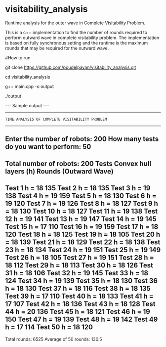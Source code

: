 # visitability_analysis
Runtime analysis for the outer wave in Complete Visitability Problem.


This is a c++ implementation to find the number of rounds required to perform outward wave in complete visitability problem.
The implementation is based on fully synchronous setting and the runtime is the maximum rounds that may be required for the outward wave.


#How to run


git clone https://github.com/poudelpavan/visitability_analysis.git

cd visitability_analysis

g++ main.cpp -o output

./output

--- Sample output --- 

----------------------------------------------------------------------
	TIME ANALYSIS OF COMPLETE VISITABILITY PROBLEM 
----------------------------------------------------------------------
Enter the number of robots: 200
How many tests do you want to perform: 50
----------------------------------------------------------------------
Total number of robots: 200
Tests      Convex hull layers (h)   Rounds (Outward Wave)
----------------------------------------------------------------------
Test 1          h = 18               135
Test 2          h = 18               135
Test 3          h = 19               138
Test 4          h = 19               159
Test 5          h = 18               130
Test 6          h = 19               120
Test 7          h = 19               126
Test 8          h = 18               127
Test 9          h = 18               130
Test 10         h = 18               127
Test 11         h = 19               138
Test 12         h = 19               141
Test 13         h = 19               147
Test 14         h = 19               145
Test 15         h = 17               110
Test 16         h = 19               159
Test 17         h = 18               120
Test 18         h = 18               125
Test 19         h = 18               105
Test 20         h = 18               139
Test 21         h = 18               129
Test 22         h = 18               138
Test 23         h = 18               134
Test 24         h = 19               151
Test 25         h = 19               149
Test 26         h = 18               105
Test 27         h = 19               151
Test 28         h = 18               112
Test 29         h = 18               113
Test 30         h = 18               126
Test 31         h = 18               106
Test 32         h = 19               145
Test 33         h = 18               124
Test 34         h = 19               139
Test 35         h = 18               130
Test 36         h = 18               130
Test 37         h = 18               116
Test 38         h = 18               135
Test 39         h = 17               110
Test 40         h = 18               133
Test 41         h = 17               107
Test 42         h = 18               136
Test 43         h = 18               128
Test 44         h = 20               136
Test 45         h = 18               121
Test 46         h = 19               150
Test 47         h = 19               139
Test 48         h = 19               142
Test 49         h = 17               114
Test 50         h = 18               120
----------------------------------------------------------------------
Total rounds:                        6525
Average of 50 rounds:                130.5


